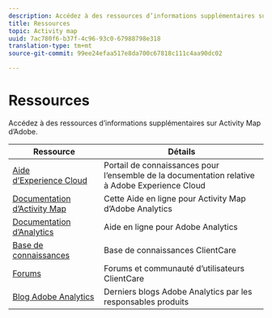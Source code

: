 ```yaml
---
description: Accédez à des ressources d’informations supplémentaires sur Activity Map d’Adobe.
title: Ressources
topic: Activity map
uuid: 7ac780f6-b37f-4c96-93c0-67988798e318
translation-type: tm+mt
source-git-commit: 99ee24efaa517e8da700c67818c111c4aa90dc02

---
```



# Ressources

Accédez à des ressources d’informations supplémentaires sur Activity Map d’Adobe.

| Ressource | Détails |
|---|---|
| [Aide d’Experience Cloud](https://helpx.adobe.com/fr/support/experience-cloud.html) | Portail de connaissances pour l’ensemble de la documentation relative à Adobe Experience Cloud |
| [Documentation d’Activity Map](/help/analyze/activity-map/activity-map.md) | Cette Aide en ligne pour Activity Map d’Adobe Analytics |
| [Documentation d’Analytics](/help/landing/home.md) | Aide en ligne pour Adobe Analytics |
| [Base de connaissances](https://helpx.adobe.com/fr/support/analytics.html) | Base de connaissances ClientCare |
| [Forums](https://forums.adobe.com/community/experience-cloud/analytics-cloud/analytics) | Forums et communauté d’utilisateurs ClientCare |
| [Blog Adobe Analytics](https://blogs.adobe.com/digitalmarketing/analytics/) | Derniers blogs Adobe Analytics par les responsables produits |

